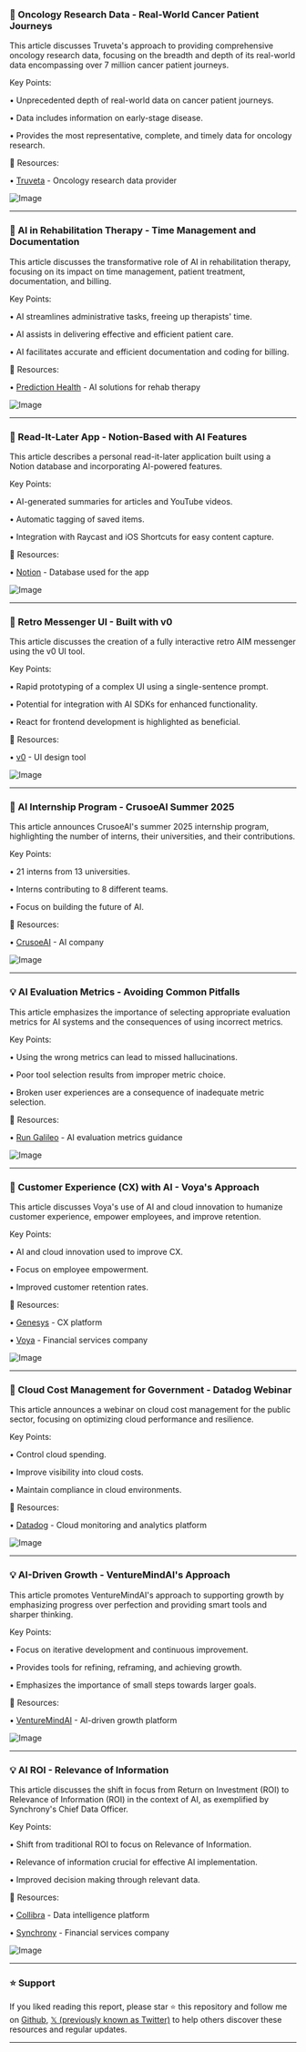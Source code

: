 ### 🤖 Oncology Research Data - Real-World Cancer Patient Journeys

This article discusses Truveta's approach to providing comprehensive oncology research data, focusing on the breadth and depth of its real-world data encompassing over 7 million cancer patient journeys.

Key Points:

• Unprecedented depth of real-world data on cancer patient journeys.

• Data includes information on early-stage disease.

•  Provides the most representative, complete, and timely data for oncology research.


🔗 Resources:

• [Truveta](https://x.com/truveta) - Oncology research data provider

![Image](https://pbs.twimg.com/media/GtlS2btXgAAKaRm.jpg)


---
### 🤖 AI in Rehabilitation Therapy - Time Management and Documentation

This article discusses the transformative role of AI in rehabilitation therapy, focusing on its impact on time management, patient treatment, documentation, and billing.

Key Points:

• AI streamlines administrative tasks, freeing up therapists' time.

• AI assists in delivering effective and efficient patient care.

• AI facilitates accurate and efficient documentation and coding for billing.


🔗 Resources:

• [Prediction Health](https://x.com/predictionhlth) - AI solutions for rehab therapy

![Image](https://pbs.twimg.com/amplify_video_thumb/1934655224393703424/img/MGGjNzO5ApK32fT5.jpg)


---
### 🚀 Read-It-Later App - Notion-Based with AI Features

This article describes a personal read-it-later application built using a Notion database and incorporating AI-powered features.

Key Points:

• AI-generated summaries for articles and YouTube videos.

• Automatic tagging of saved items.

• Integration with Raycast and iOS Shortcuts for easy content capture.


🔗 Resources:

• [Notion](https://x.com/NotionHQ) - Database used for the app

![Image](https://pbs.twimg.com/media/Gth_h6taMAA7rOH?format=jpg&name=small)


---
### 🤖 Retro Messenger UI - Built with v0

This article discusses the creation of a fully interactive retro AIM messenger using the v0 UI tool.

Key Points:

• Rapid prototyping of a complex UI using a single-sentence prompt.

• Potential for integration with AI SDKs for enhanced functionality.

•  React for frontend development is highlighted as beneficial.


🔗 Resources:

• [v0](https://x.com/v0) - UI design tool


![Image](https://pbs.twimg.com/amplify_video_thumb/1934532406079361024/img/fyKi1TfC6VT0Onzu.jpg)


---
### 🤖 AI Internship Program - CrusoeAI Summer 2025

This article announces CrusoeAI's summer 2025 internship program, highlighting the number of interns, their universities, and their contributions.

Key Points:

• 21 interns from 13 universities.

• Interns contributing to 8 different teams.

• Focus on building the future of AI.


🔗 Resources:

• [CrusoeAI](https://x.com/CrusoeAI) - AI company

![Image](https://pbs.twimg.com/media/GtlGAO2a0AIVL6N?format=jpg&name=small)


---
### 💡 AI Evaluation Metrics - Avoiding Common Pitfalls

This article emphasizes the importance of selecting appropriate evaluation metrics for AI systems and the consequences of using incorrect metrics.

Key Points:

• Using the wrong metrics can lead to missed hallucinations.

• Poor tool selection results from improper metric choice.

• Broken user experiences are a consequence of inadequate metric selection.


🔗 Resources:

• [Run Galileo](https://x.com/rungalileo) - AI evaluation metrics guidance

![Image](https://pbs.twimg.com/media/Gtk8YeHXQAAPJTA?format=jpg&name=small)


---
### 🤖 Customer Experience (CX) with AI - Voya's Approach

This article discusses Voya's use of AI and cloud innovation to humanize customer experience, empower employees, and improve retention.

Key Points:

• AI and cloud innovation used to improve CX.

• Focus on employee empowerment.

• Improved customer retention rates.


🔗 Resources:

• [Genesys](https://x.com/Genesys) - CX platform

• [Voya](https://x.com/Voya) - Financial services company

![Image](https://pbs.twimg.com/media/Gtk8KCubgAAEKfv?format=jpg&name=small)


---
### 🤖 Cloud Cost Management for Government - Datadog Webinar

This article announces a webinar on cloud cost management for the public sector, focusing on optimizing cloud performance and resilience.

Key Points:

• Control cloud spending.

• Improve visibility into cloud costs.

• Maintain compliance in cloud environments.


🔗 Resources:

• [Datadog](https://x.com/datadoghq) - Cloud monitoring and analytics platform

![Image](https://pbs.twimg.com/media/Gtk1FwyXcAAvZhq?format=jpg&name=small)


---
### 💡 AI-Driven Growth - VentureMindAI's Approach

This article promotes VentureMindAI's approach to supporting growth by emphasizing progress over perfection and providing smart tools and sharper thinking.

Key Points:

• Focus on iterative development and continuous improvement.

•  Provides tools for refining, reframing, and achieving growth.

•  Emphasizes the importance of small steps towards larger goals.


🔗 Resources:

• [VentureMindAI](https://x.com/VentureMindAI) - AI-driven growth platform

![Image](https://pbs.twimg.com/media/GtjooZFW8AAQnti?format=jpg&name=900x900)


---
### 💡  AI ROI -  Relevance of Information

This article discusses the shift in focus from Return on Investment (ROI) to Relevance of Information (ROI) in the context of AI, as exemplified by Synchrony's Chief Data Officer.

Key Points:

• Shift from traditional ROI to focus on Relevance of Information.

•  Relevance of information crucial for effective AI implementation.

•  Improved decision making through relevant data.



🔗 Resources:

• [Collibra](https://x.com/collibra) - Data intelligence platform

• [Synchrony](https://x.com/synchrony) - Financial services company


![Image](https://pbs.twimg.com/ext_tw_video_thumb/1934634837282844672/pu/img/zpbumOWi74soQVNb.jpg)


---

### ⭐️ Support

If you liked reading this report, please star ⭐️ this repository and follow me on [Github](https://github.com/Drix10), [𝕏 (previously known as Twitter)](https://x.com/DRIX_10_) to help others discover these resources and regular updates.

---